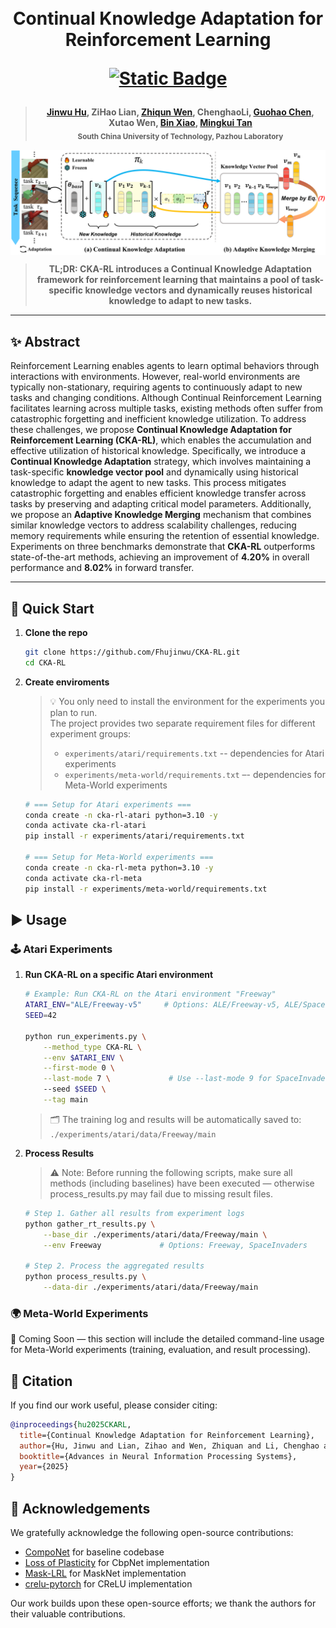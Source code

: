 <h1 align="center">
     <br>Continual Knowledge Adaptation for Reinforcement Learning
<p align="center">
    <a href="https://openreview.net/pdf?id=iCYbIaGKSR">
        <img alt="Static Badge" src="https://img.shields.io/badge/Paper-NeurIPS-red">
    </a>
</p>

<h4 align="center"></a>
     
>[Jinwu Hu](https://scholar.google.com/citations?user=XmqjPi0AAAAJ&hl=en), ZiHao Lian, [Zhiqun Wen](https://scholar.google.com/citations?hl=en&user=w_O5JUYAAAAJ), ChenghaoLi, [Guohao Chen](https://scholar.google.com/citations?user=HZbzdNEAAAAJ&hl=en&oi=ao), Xutao Wen, [Bin Xiao](https://faculty.cqupt.edu.cn/xiaobin/zh_CN/index.htm), [Mingkui Tan](https://tanmingkui.github.io/)\
<sub>South China University of Technology, Pazhou Laboratory</sub>

<p align="center">
  <img src="./assets/CKA_RL.png" alt="CKA-RL" width="700" align="center">
</p>

> **TL;DR:** **CKA-RL** introduces a **Continual Knowledge Adaptation** framework for reinforcement learning that maintains a **pool of task-specific knowledge vectors** and **dynamically reuses historical knowledge** to adapt to new tasks.  

---

## ✨ Abstract
Reinforcement Learning enables agents to learn optimal behaviors through interactions with environments. However, real-world environments are typically non-stationary, requiring agents to continuously adapt to new tasks and changing conditions. Although Continual Reinforcement Learning facilitates learning across multiple tasks, existing methods often suffer from catastrophic forgetting and inefficient knowledge utilization. To address these challenges, we propose **Continual Knowledge Adaptation for Reinforcement Learning (CKA-RL)**, which enables the accumulation and effective utilization of historical knowledge. Specifically, we introduce a **Continual Knowledge Adaptation** strategy, which involves maintaining a task-specific **knowledge vector pool** and dynamically using historical knowledge to adapt the agent to new tasks. This process mitigates catastrophic forgetting and enables efficient knowledge transfer across tasks by preserving and adapting critical model parameters.  Additionally, we propose an **Adaptive Knowledge Merging** mechanism that combines similar knowledge vectors to address scalability challenges, reducing memory requirements while ensuring the retention of essential knowledge. Experiments on three benchmarks demonstrate that **CKA-RL** outperforms state-of-the-art methods, achieving an improvement of **4.20%** in overall performance and **8.02%** in forward transfer.

---

## 🚀 Quick Start 

1. **Clone the repo**
    ```bash
    git clone https://github.com/Fhujinwu/CKA-RL.git
    cd CKA-RL
    ```

2. **Create enviroments**
    >💡 You only need to install the environment for the experiments you plan to run.  
    >The project provides two separate requirement files for different experiment groups:  
    > - `experiments/atari/requirements.txt` -- dependencies for Atari experiments
    > - `experiments/meta-world/requirements.txt` –- dependencies for Meta-World experiments
    ```bash
    # === Setup for Atari experiments ===
    conda create -n cka-rl-atari python=3.10 -y
    conda activate cka-rl-atari
    pip install -r experiments/atari/requirements.txt

    # === Setup for Meta-World experiments ===
    conda create -n cka-rl-meta python=3.10 -y
    conda activate cka-rl-meta
    pip install -r experiments/meta-world/requirements.txt
    ```

## ▶️ Usage

### 🕹️ Atari Experiments
1. **Run CKA-RL on a specific Atari environment**

    ```bash
    # Example: Run CKA-RL on the Atari environment "Freeway"
    ATARI_ENV="ALE/Freeway-v5"     # Options: ALE/Freeway-v5, ALE/SpaceInvaders-v5
    SEED=42

    python run_experiments.py \
        --method_type CKA-RL \
        --env $ATARI_ENV \
        --first-mode 0 \
        --last-mode 7 \             # Use --last-mode 9 for SpaceInvaders
        --seed $SEED \
        --tag main
    ```
    > 🗂️ The training log and results will be automatically saved to:  
    > `./experiments/atari/data/Freeway/main`

2. **Process Results**

    > ⚠️ Note: Before running the following scripts, make sure all methods (including baselines) have been executed — otherwise process_results.py may fail due to missing result files.
    ```bash
    # Step 1. Gather all results from experiment logs
    python gather_rt_results.py \
        --base_dir ./experiments/atari/data/Freeway/main \
        --env Freeway             # Options: Freeway, SpaceInvaders

    # Step 2. Process the aggregated results
    python process_results.py \
        --data-dir ./experiments/atari/data/Freeway/main
    ```
### 🌍 Meta-World Experiments

🧩 Coming Soon — this section will include the detailed command-line usage for Meta-World experiments (training, evaluation, and result processing).

## 💬 Citation
If you find our work useful, please consider citing:

```bibtex
@inproceedings{hu2025CKARL,
  title={Continual Knowledge Adaptation for Reinforcement Learning},
  author={Hu, Jinwu and Lian, Zihao and Wen, Zhiquan and Li, Chenghao and Chen, Guohao and Wen, Xutao and Xiao, Bin and Tan, Mingkui},
  booktitle={Advances in Neural Information Processing Systems},
  year={2025}
}
```

## 🙏 Acknowledgements
We gratefully acknowledge the following open-source contributions:  

- [CompoNet](https://github.com/mikelma/componet) for baseline codebase
- [Loss of Plasticity](https://github.com/shibhansh/loss-of-plasticity) for CbpNet implementation
- [Mask-LRL](https://github.com/dlpbc/mask-lrl) for MaskNet implementation
- [crelu-pytorch](https://github.com/timoklein/crelu-pytorch) for CReLU implementation

Our work builds upon these open-source efforts; we thank the authors for their valuable contributions.